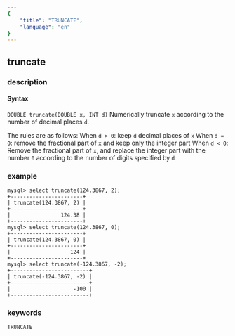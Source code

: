 ```yaml
---
{
    "title": "TRUNCATE",
    "language": "en"
}
---
```


## truncate

### description
#### Syntax

`DOUBLE truncate(DOUBLE x, INT d)`
Numerically truncate `x` according to the number of decimal places `d`.

The rules are as follows: 
When `d > 0`: keep `d` decimal places of `x` 
When `d = 0`: remove the fractional part of `x` and keep only the integer part 
When `d < 0`: Remove the fractional part of `x`, and replace the integer part with the number `0` according to the number of digits specified by `d`

### example

```
mysql> select truncate(124.3867, 2);
+-----------------------+
| truncate(124.3867, 2) |
+-----------------------+
|                124.38 |
+-----------------------+
mysql> select truncate(124.3867, 0);
+-----------------------+
| truncate(124.3867, 0) |
+-----------------------+
|                   124 |
+-----------------------+
mysql> select truncate(-124.3867, -2);
+-------------------------+
| truncate(-124.3867, -2) |
+-------------------------+
|                    -100 |
+-------------------------+
```

### keywords
	TRUNCATE
